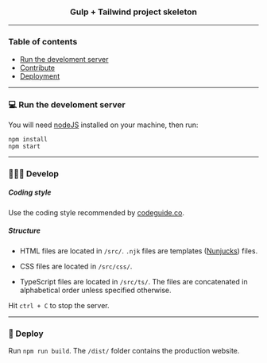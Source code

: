 <div align="center">
  <h3>Gulp + Tailwind project skeleton</h3>
</div>

---

### Table of contents

- [Run the develoment server](#-run-the-develoment-server)
- [Contribute](#-contribute)
- [Deployment](#-deployment)

---

### 💻 Run the develoment server

You will need [nodeJS](https://nodejs.org/en/) installed on your machine, then run:

```shell
npm install
npm start
```

---

### 👨🏻‍💻 Develop

##### Coding style

Use the coding style recommended by [codeguide.co](https://codeguide.co).

##### Structure

- HTML files are located in `/src/`. `.njk` files are templates ([Nunjucks](https://mozilla.github.io/nunjucks/)) files.

- CSS files are located in `/src/css/`.

- TypeScript files are located in `/src/ts/`. The files are concatenated in alphabetical order unless specified otherwise.


Hit `ctrl + C` to stop the server.

---

### 🚀 Deploy

Run `npm run build`. The `/dist/` folder contains the production website.

